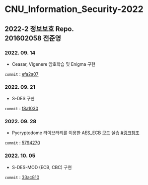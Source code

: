 # CNU_Information_Security-2022
2022-2 정보보호 Repo.  
201602058 전준영
---

### 2022. 09. 14 
- Ceasar, Vigenere 암호학습 및 Enigma 구현

```commit``` : [efa2a07](https://github.com/meoldae/CNU_Information_Security-2022-/commit/efa2a079b686673efbba85780003903cf37c8d57)

### 2022. 09. 21
- S-DES 구현

```commit``` : [f8a1030](https://github.com/meoldae/CNU_Information_Security-2022-/commit/f8a1030f9edb67eaa9139d81cf54795f84ddb50e)

### 2022. 09. 28 
- Pycryptodome 라이브러리를 이용한 AES_ECB 모드 실습     [#링크참조](https://m.blog.naver.com/PostView.naver?isHttpsRedirect=true&blogId=anakt&logNo=222000546158)

```commit``` : [5794270](https://github.com/meoldae/CNU_Information_Security-2022-/commit/5794270d82b5d6a46aca5c849b557a812e1020b2)


### 2022. 10. 05
- S-DES-MOD (ECB, CBC) 구현

```commit``` : [33ac810](https://github.com/meoldae/CNU_Information_Security-2022-/commit/33ac8106f7610a5c18ef0f21a0f46d38eba73ad3)
